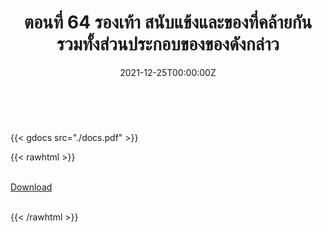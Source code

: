 ﻿---
linktitle: 64  รองเท้า สนับแข้งและของที่คล้ายกัน รวมทั้งส่วนประกอบของของดังกล่าว

title:  ตอนที่ 64  รองเท้า สนับแข้งและของที่คล้ายกัน รวมทั้งส่วนประกอบของของดังกล่าว
date: "2021-12-25T00:00:00Z"
lastmod: "2021-12-25T00:00:00Z"
draft: false
toc: false 
type: series 
categories: ["พิกัดศุลกากร"]
tags: ["รหัสสถิติ"]
authors: ["admin"]
menu:
  ts_2022:
    parent: รหัสสถิติสินค้า ฉบับปี 2565
    weight: 61

weight: 61
---

<br>

{{< gdocs src="./docs.pdf" >}}


{{< rawhtml >}}
<br>

<br>
<div class="article-tags">
<a class="badge badge-danger" href="./docs.pdf" target="_blank" id="download_files_new">Download</a>

</div>
<br>

{{< /rawhtml >}}
